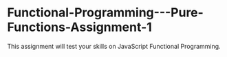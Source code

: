# Functional-Programming---Pure-Functions-Assignment-1
This assignment will test your skills on JavaScript Functional Programming. 
